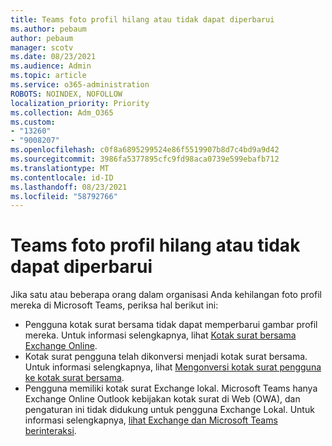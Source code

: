 ```yaml
---
title: Teams foto profil hilang atau tidak dapat diperbarui
ms.author: pebaum
author: pebaum
manager: scotv
ms.date: 08/23/2021
ms.audience: Admin
ms.topic: article
ms.service: o365-administration
ROBOTS: NOINDEX, NOFOLLOW
localization_priority: Priority
ms.collection: Adm_O365
ms.custom:
- "13260"
- "9008207"
ms.openlocfilehash: c0f8a6895299524e86f5519907b8d7c4bd9a9d42
ms.sourcegitcommit: 3986fa5377895cfc9fd98aca0739e599ebafb712
ms.translationtype: MT
ms.contentlocale: id-ID
ms.lasthandoff: 08/23/2021
ms.locfileid: "58792766"
---
```

# <a name="teams-profile-photo-is-missing-or-cant-be-updated"></a>Teams foto profil hilang atau tidak dapat diperbarui

Jika satu atau beberapa orang dalam organisasi Anda kehilangan foto profil mereka di Microsoft Teams, periksa hal berikut ini: 

- Pengguna kotak surat bersama tidak dapat memperbarui gambar profil mereka. Untuk informasi selengkapnya, lihat [Kotak surat bersama Exchange Online](https://docs.microsoft.com/exchange/collaboration-exo/shared-mailboxes). 
- Kotak surat pengguna telah dikonversi menjadi kotak surat bersama. Untuk informasi selengkapnya, lihat [Mengonversi kotak surat pengguna ke kotak surat bersama](https://docs.microsoft.com/microsoft-365/admin/email/convert-user-mailbox-to-shared-mailbox). 
- Pengguna memiliki kotak surat Exchange lokal. Microsoft Teams hanya Exchange Online Outlook kebijakan kotak surat di Web (OWA), dan pengaturan ini tidak didukung untuk pengguna Exchange Lokal. Untuk informasi selengkapnya, [lihat Exchange dan Microsoft Teams berinteraksi](https://docs.microsoft.com/MicrosoftTeams/exchange-teams-interact). 